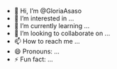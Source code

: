 - 👋 Hi, I’m @GloriaAsaso
- 👀 I’m interested in ...
- 🌱 I’m currently learning ...
- 💞️ I’m looking to collaborate on ...
- 📫 How to reach me ...
- 😄 Pronouns: ...
- ⚡ Fun fact: ...

<!---
GloriaAsaso/GloriaAsaso is a ✨ special ✨ repository because its `README.md` (this file) appears on your GitHub profile.
You can click the Preview link to take a look at your changes.
--->
